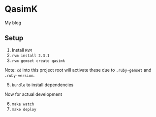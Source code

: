 # QasimK

My blog

## Setup

1. Install `RVM`
2. `rvm install 2.3.1`
3. `rvm gemset create qasimk`

Note: `cd` into this project root will activate these due to `.ruby-gemset`
and `.ruby-version`.

5. `bundle` to install dependencies

Now for actual development

6. `make watch`
7. `make deploy`
